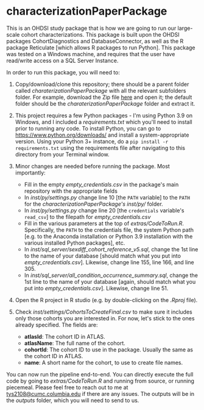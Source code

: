 characterizationPaperPackage
===============

This is an OHDSI study package that is how we are going to run our large-scale cohort characterizations. This package is built upon the OHDSI packages CohortDiagnostics and DatabaseConnector, as well as the R package Reticulate [which allows R packages to run Python]. This package was tested on a Windows machine, and requires that the user have read/write access on a SQL Server Instance.

In order to run this package, you will need to:

1. Copy/download/clone this repository; there should be a parent folder called *charaterizationPaperPackage* with all the relevant subfolders folder. For example, download the Zip file [here](https://github.com/toekneesunshine/characterizationPaperPackage) and open it; the default folder should be the *charaterizationPaperPackage* folder and extract it.

2. This project requires a few Python packages - I'm using Python 3.9 on Windows, and I included a *requirements.txt* which you'll need to install prior to running any code. To install Python, you can go to https://www.python.org/downloads/ and install a system-appropriate version. Using your Python 3+ instance, do a `pip install -r requirements.txt` using the requirements file after navigating to this directory from your Terminal window.

3. Minor changes are needed before running the package. Most importantly:
    - Fill in the empty *empty_credentials.csv* in the package's main repository with the appropriate fields
    - In *inst/py/settings.py* change line 10 [the `PATH` variable] to the `PATH` for the *characterizationPaperPackage's* *inst/py/* folder.
    - In *inst/py/settings.py* change line 20 [the `credentials` variable's `read_csv`] to the filepath for *empty_credentials.csv*
    - Fill in the various parameters at the top of *extras/CodeToRun.R*.  Specifically, the `PATH` to the credentials file, the system Python path [e.g. to the Anaconda installation or Python 3.9 installation with the various installed Python packages], etc.
    - In *inst/sql_server/sexdiff_cohort_reference_v5.sql*, change the 1st line to the name of your database [should match what you put into *empty_credentials.csv*]. Likewise, change line 155, line 166, and line 305.
    - In *inst/sql_server/all_condition_occurrence_summary.sql*, change the 1st line to the name of your database [again, should match what you put into *empty_credentials.csv*]. Likewise, change line 51.

4. Open the R project in R studio (e.g. by double-clicking on the *.Rproj* file).

5. Check *inst/settings/CohortsToCreateFinal.csv* to make sure it includes only those cohorts you are interested in. For now, let's stick to the ones already specified. The fields are:

    - **atlasId**: The cohort ID in ATLAS.
    - **atlasName**: The full name of the cohort.
    - **cohortId**: The cohort ID to use in the package. Usually the same as the cohort ID in ATLAS.
    - **name**: A short name for the cohort, to use to create file names.

You can now run the pipeline end-to-end. You can directly execute the full code by going to *extras/CodeToRun.R* and running from source, or running piecemeal. Please feel free to reach out to me at [tys2108@cumc.columbia.edu](mailto:tys2108@cumc.columbia.edu) if there are any issues. The outputs will be in the *outputs* folder, which you will need to send to us.
